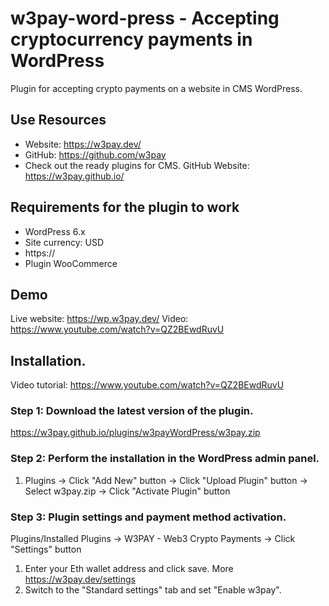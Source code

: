 # w3pay-word-press - Accepting cryptocurrency payments in WordPress

Plugin for accepting crypto payments on a website in CMS WordPress.

## Use Resources

- Website: https://w3pay.dev/
- GitHub: https://github.com/w3pay
- Check out the ready plugins for  CMS. GitHub Website: https://w3pay.github.io/

## Requirements for the plugin to work
- WordPress 6.x
- Site currency: USD
- https://
- Plugin WooCommerce

## Demo
Live website: https://wp.w3pay.dev/
Video: https://www.youtube.com/watch?v=QZ2BEwdRuvU

## Installation.
Video tutorial: https://www.youtube.com/watch?v=QZ2BEwdRuvU

### Step 1: Download the latest version of the plugin.
https://w3pay.github.io/plugins/w3payWordPress/w3pay.zip

### Step 2: Perform the installation in the WordPress admin panel.

1. Plugins -> Click "Add New" button -> Click "Upload Plugin" button -> Select w3pay.zip -> Click "Activate Plugin" button

### Step 3: Plugin settings and payment method activation.

Plugins/Installed Plugins -> W3PAY - Web3 Crypto Payments -> Click "Settings" button
1. Enter your Eth wallet address and click save. More https://w3pay.dev/settings
2. Switch to the "Standard settings" tab and set "Enable w3pay".
